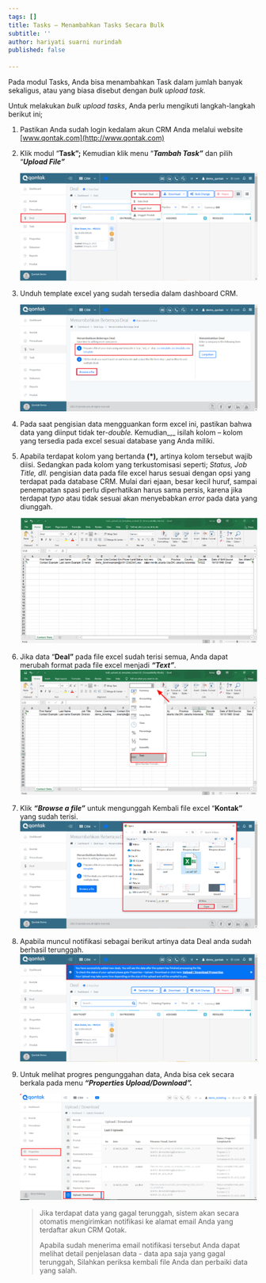 ```yaml
---
tags: []
title: Tasks – Menambahkan Tasks Secara Bulk
subtitle: ''
author: hariyati suarni nurindah
published: false

---
```

Pada modul Tasks, Anda bisa menambahkan Task dalam jumlah banyak sekaligus, atau yang biasa disebut dengan _bulk upload task._

Untuk melakukan _bulk upload tasks_, Anda perlu mengikuti langkah-langkah berikut ini;

1. Pastikan Anda sudah login kedalam akun CRM Anda melalui website [www.qontak.com](http://www.qontak.com)
2. Klik modul “**Task”;** Kemudian klik menu “**_Tambah Task”_** dan pilih “**_Upload File”_**

   ![](/uploads/bulkdeal1.PNG)
3. Unduh template excel yang sudah tersedia dalam dashboard CRM.

   ![](/uploads/bulkdeal2.PNG)
4. Pada saat pengisian data mengguankan form excel ini, pastikan bahwa data yang diinput tidak ter-_double._ Kemudian_,_ isilah kolom – kolom yang tersedia pada excel sesuai database yang Anda miliki.
5. Apabila terdapat kolom yang bertanda **(*),** artinya kolom tersebut wajib diisi. Sedangkan pada kolom yang terkustomisasi seperti; _Status, Job Title, dll._ pengisian data pada file excel harus sesuai dengan opsi yang terdapat pada database CRM. Mulai dari ejaan, besar kecil huruf, sampai penempatan spasi perlu diperhatikan harus sama persis, karena jika terdapat _typo_ atau tidak sesuai akan menyebabkan _error_ pada data yang diunggah.

   ![](/uploads/bulkontak4.PNG)
6. Jika data “**Deal”** pada file excel sudah terisi semua, Anda dapat merubah format pada file excel menjadi **_“Text”_**_._  
   ![](/uploads/bulkontak6.PNG)
7. Klik **_“Browse a file”_** untuk mengunggah Kembali file excel “**Kontak”** yang sudah terisi.  
   ![](/uploads/bulkdeal3.PNG)
8. Apabila muncul notifikasi sebagai berikut artinya data Deal anda sudah berhasil terunggah.  
   ![](/uploads/bulkdeal4.PNG)
9. Untuk melihat progres pengunggahan data, Anda bisa cek secara berkala pada menu **_“Properties Upload/Download”._**

   ![](/uploads/bulkontak8.PNG)

   > Jika terdapat data yang gagal terunggah, sistem akan secara otomatis mengirimkan notifikasi ke alamat email Anda yang terdaftar akun CRM Qotak.
   >
   > Apabila sudah menerima email notifikasi tersebut Anda dapat melihat detail penjelasan data - data apa saja yang gagal terunggah, Silahkan periksa kembali file Anda dan perbaiki data yang salah.